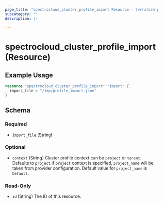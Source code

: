 ```yaml
---
page_title: "spectrocloud_cluster_profile_import Resource - terraform-provider-spectrocloud"
subcategory: ""
description: |-
  
---
```


# spectrocloud_cluster_profile_import (Resource)

  

## Example Usage


```terraform
resource "spectrocloud_cluster_profile_import" "import" {
  import_file = "/tmp/profile_import.json"
}
```


<!-- schema generated by tfplugindocs -->
## Schema

### Required

- `import_file` (String)

### Optional

- `context` (String) Cluster profile context can be `project` or `tenant`. Defaults to `project`.If `project` context is specified, `project_name` will be taken from provider configuration. Default value for `project_name` is `Default`.

### Read-Only

- `id` (String) The ID of this resource.